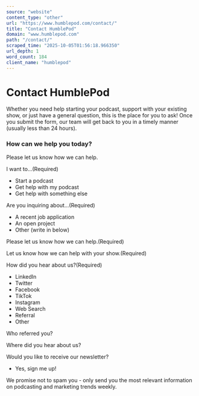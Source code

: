 ```yaml
---
source: "website"
content_type: "other"
url: "https://www.humblepod.com/contact/"
title: "Contact HumblePod"
domain: "www.humblepod.com"
path: "/contact/"
scraped_time: "2025-10-05T01:56:18.966350"
url_depth: 1
word_count: 184
client_name: "humblepod"
---
```


# Contact HumblePod

Whether you need help starting your podcast, support with your existing show, or just have a general question, this is the place for you to ask! Once you submit the form, our team will get back to you in a timely manner (usually less than 24 hours).

### How can we help you today?

Please let us know how we can help.

I want to...(Required)

- Start a podcast
- Get help with my podcast
- Get help with something else

Are you inquiring about...(Required)

- A recent job application
- An open project
- Other (write in below)

Please let us know how we can help.(Required)

Let us know how we can help with your show.(Required)

How did you hear about us?(Required)

- LinkedIn
- Twitter
- Facebook
- TikTok
- Instagram
- Web Search
- Referral
- Other

Who referred you?

Where did you hear about us?

Would you like to receive our newsletter?

- Yes, sign me up!

We promise not to spam you - only send you the most relevant information on podcasting and marketing trends weekly.